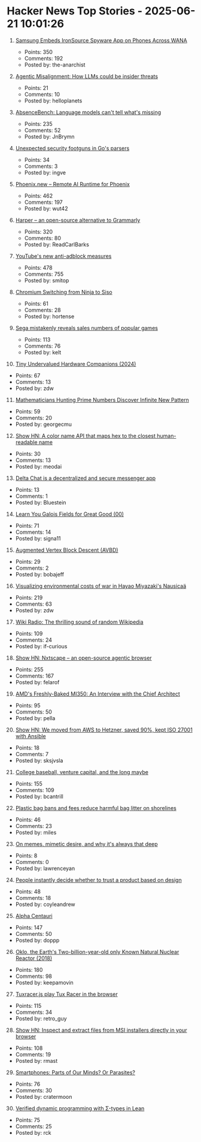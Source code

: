 # Hacker News Top Stories - 2025-06-21 10:01:26

1. [Samsung Embeds IronSource Spyware App on Phones Across WANA](https://smex.org/open-letter-to-samsung-end-forced-israeli-app-installations-in-the-wana-region/)
   - Points: 350
   - Comments: 192
   - Posted by: the-anarchist

2. [Agentic Misalignment: How LLMs could be insider threats](https://www.anthropic.com/research/agentic-misalignment)
   - Points: 21
   - Comments: 10
   - Posted by: helloplanets

3. [AbsenceBench: Language models can't tell what's missing](https://arxiv.org/abs/2506.11440)
   - Points: 235
   - Comments: 52
   - Posted by: JnBrymn

4. [Unexpected security footguns in Go's parsers](https://blog.trailofbits.com/2025/06/17/unexpected-security-footguns-in-gos-parsers/)
   - Points: 34
   - Comments: 3
   - Posted by: ingve

5. [Phoenix.new – Remote AI Runtime for Phoenix](https://fly.io/blog/phoenix-new-the-remote-ai-runtime/)
   - Points: 462
   - Comments: 197
   - Posted by: wut42

6. [Harper – an open-source alternative to Grammarly](https://writewithharper.com)
   - Points: 320
   - Comments: 80
   - Posted by: ReadCarlBarks

7. [YouTube's new anti-adblock measures](https://iter.ca/post/yt-adblock/)
   - Points: 478
   - Comments: 755
   - Posted by: smitop

8. [Chromium Switching from Ninja to Siso](https://groups.google.com/a/chromium.org/g/chromium-dev/c/v-WOvWUtOpg)
   - Points: 61
   - Comments: 28
   - Posted by: hortense

9. [Sega mistakenly reveals sales numbers of popular games](https://www.gematsu.com/2025/06/sega-mistakenly-reveals-sales-numbers-for-like-a-dragon-infinite-wealth-persona-3-reload-shin-megami-tensei-v-and-more)
   - Points: 113
   - Comments: 76
   - Posted by: kelt

10. [Tiny Undervalued Hardware Companions (2024)](https://vermaden.wordpress.com/2024/03/21/tiny-undervalued-hardware-companions/)
   - Points: 67
   - Comments: 13
   - Posted by: zdw

11. [Mathematicians Hunting Prime Numbers Discover Infinite New Pattern](https://www.scientificamerican.com/article/mathematicians-hunting-prime-numbers-discover-infinite-new-pattern-for/)
   - Points: 59
   - Comments: 20
   - Posted by: georgecmu

12. [Show HN: A color name API that maps hex to the closest human-readable name](https://meodai.github.io/color-name-api/)
   - Points: 30
   - Comments: 13
   - Posted by: meodai

13. [Delta Chat is a decentralized and secure messenger app](https://delta.chat/en/)
   - Points: 13
   - Comments: 1
   - Posted by: Bluestein

14. [Learn You Galois Fields for Great Good (00)](https://xorvoid.com/galois_fields_for_great_good_00.html)
   - Points: 71
   - Comments: 14
   - Posted by: signa11

15. [Augmented Vertex Block Descent (AVBD)](https://graphics.cs.utah.edu/research/projects/avbd/)
   - Points: 29
   - Comments: 2
   - Posted by: bobajeff

16. [Visualizing environmental costs of war in Hayao Miyazaki's Nausicaä](https://jgeekstudies.org/2025/06/20/wilted-lands-and-wounded-worlds-visualizing-environmental-costs-of-war-in-hayao-miyazakis-nausicaa-of-the-valley-of-the-wind/)
   - Points: 219
   - Comments: 63
   - Posted by: zdw

17. [Wiki Radio: The thrilling sound of random Wikipedia](https://www.monkeon.co.uk/wikiradio/)
   - Points: 109
   - Comments: 24
   - Posted by: if-curious

18. [Show HN: Nxtscape – an open-source agentic browser](https://github.com/nxtscape/nxtscape)
   - Points: 255
   - Comments: 167
   - Posted by: felarof

19. [AMD's Freshly-Baked MI350: An Interview with the Chief Architect](https://chipsandcheese.com/p/amds-freshly-baked-mi350-an-interview)
   - Points: 95
   - Comments: 50
   - Posted by: pella

20. [Show HN: We moved from AWS to Hetzner, saved 90%, kept ISO 27001 with Ansible](https://medium.com/@accounts_73078/goodbye-aws-how-we-kept-iso-27001-slashed-costs-by-90-914ccb4b89fc)
   - Points: 18
   - Comments: 7
   - Posted by: sksjvsla

21. [College baseball, venture capital, and the long maybe](https://bcantrill.dtrace.org/2025/06/15/college-baseball-venture-capital-and-the-long-maybe/)
   - Points: 155
   - Comments: 109
   - Posted by: bcantrill

22. [Plastic bag bans and fees reduce harmful bag litter on shorelines](https://www.science.org/doi/10.1126/science.adp9274)
   - Points: 46
   - Comments: 23
   - Posted by: miles

23. [On memes, mimetic desire, and why it's always that deep](https://caitlynclark.substack.com/p/deeping-it-manifesto)
   - Points: 8
   - Comments: 0
   - Posted by: lawrenceyan

24. [People instantly decide whether to trust a product based on design](https://www.andrewcoyle.com/blog/beauty-is-objective)
   - Points: 48
   - Comments: 18
   - Posted by: coyleandrew

25. [Alpha Centauri](https://www.filfre.net/2025/06/alpha-centauri/)
   - Points: 147
   - Comments: 50
   - Posted by: doppp

26. [Oklo, the Earth's Two-billion-year-old only Known Natural Nuclear Reactor (2018)](https://www.iaea.org/newscenter/news/meet-oklo-the-earths-two-billion-year-old-only-known-natural-nuclear-reactor)
   - Points: 180
   - Comments: 98
   - Posted by: keepamovin

27. [Tuxracer.js play Tux Racer in the browser](https://github.com/ebbejan/tux-racer-js)
   - Points: 115
   - Comments: 34
   - Posted by: retro_guy

28. [Show HN: Inspect and extract files from MSI installers directly in your browser](https://pymsi.readthedocs.io/en/latest/msi_viewer.html)
   - Points: 108
   - Comments: 19
   - Posted by: rmast

29. [Smartphones: Parts of Our Minds? Or Parasites?](https://www.tandfonline.com/doi/full/10.1080/00048402.2025.2504070)
   - Points: 76
   - Comments: 30
   - Posted by: cratermoon

30. [Verified dynamic programming with Σ-types in Lean](https://tannerduve.github.io/blog/memoization-sigma/)
   - Points: 75
   - Comments: 25
   - Posted by: rck


